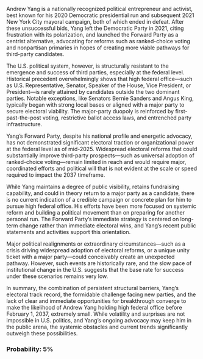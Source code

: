 Andrew Yang is a nationally recognized political entrepreneur and activist, best known for his 2020 Democratic presidential run and subsequent 2021 New York City mayoral campaign, both of which ended in defeat. After these unsuccessful bids, Yang left the Democratic Party in 2021, citing frustration with its polarization, and launched the Forward Party as a centrist alternative, advocating for reforms such as ranked-choice voting and nonpartisan primaries in hopes of creating more viable pathways for third-party candidates. 

The U.S. political system, however, is structurally resistant to the emergence and success of third parties, especially at the federal level. Historical precedent overwhelmingly shows that high federal office—such as U.S. Representative, Senator, Speaker of the House, Vice President, or President—is rarely attained by candidates outside the two dominant parties. Notable exceptions, like Senators Bernie Sanders and Angus King, typically began with strong local bases or aligned with a major party to secure electoral viability. The major-party duopoly is reinforced by first-past-the-post voting, restrictive ballot access laws, and entrenched party infrastructure.

Yang’s Forward Party, despite his national profile and energetic advocacy, has not demonstrated significant electoral traction or organizational power at the federal level as of mid-2025. Widespread electoral reforms that could substantially improve third-party prospects—such as universal adoption of ranked-choice voting—remain limited in reach and would require major, coordinated efforts and political will that is not evident at the scale or speed required to impact the 2037 timeframe. 

While Yang maintains a degree of public visibility, retains fundraising capability, and could in theory return to a major party as a candidate, there is no current indication of a credible campaign or concrete plan for him to pursue high federal office. His efforts have been more focused on systemic reform and building a political movement than on preparing for another personal run. The Forward Party’s immediate strategy is centered on long-term change rather than immediate electoral wins, and Yang’s recent public statements and activities support this orientation.

Major political realignments or extraordinary circumstances—such as a crisis driving widespread adoption of electoral reforms, or a unique unity ticket with a major party—could conceivably create an unexpected pathway. However, such events are historically rare, and the slow pace of institutional change in the U.S. suggests that the base rate for success under these scenarios remains very low.

In summary, the combination of persistent structural barriers, Yang’s electoral track record, the formidable challenge facing new parties, and the lack of clear and immediate opportunities for breakthrough converge to make the likelihood of Andrew Yang holding high federal office before February 1, 2037, extremely small. While volatility and surprises are not impossible in U.S. politics, and Yang’s ongoing advocacy may keep him in the public arena, the systemic obstacles and current trends significantly outweigh these possibilities.

### Probability: 5%